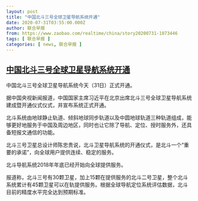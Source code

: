 ```yaml
---
layout: post
title: "中国北斗三号全球卫星导航系统开通"
date: 2020-07-31T03:55:00.000Z
author: 联合早报
from: https://www.zaobao.com/realtime/china/story20200731-1073446
tags: [ 联合早报 ]
categories: [ news, 联合早报 ]
---
```

<!--1596167700000-->
[中国北斗三号全球卫星导航系统开通](https://www.zaobao.com/realtime/china/story20200731-1073446)
------

<div>
<p>中国北斗三号全球卫星导航系统今天（31日）正式开通。</p><p>据中国央视新闻报道，中国国家主席习近平在北京出席北斗三号全球卫星导航系统建成暨开通仪式仪式，并宣布系统正式开通。</p><p>北斗系统由地球静止轨道、倾斜地球同步轨道以及中圆地球轨道三种轨道组成，能够更好地服务于中国及周边地区，同时也让它除了导航、定位、授时服务外，还具备短报文通信的功能。 </p><section id="imu"><div id="dfp-ad-imu1-wrapper" class="dfp-tag-wrapper"><div id="dfp-ad-imu1" class="dfp-tag-wrapper"></div></div></section><p>北斗三号卫星总设计师陈忠贵说，北斗卫星导航系统的开通仪式，是北斗一个“重要的承诺”，向全球用户提供连续、稳定的服务。</p><p>北斗导航系统2018年年底已经开始向全球提供服务。</p><p>报道称，北斗三号有30颗卫星，加上15颗在提供服务的北斗二号卫星，整个北斗系统累计有45颗卫星可以在轨提供服务。根据全球导航定位系统评估数据，北斗目前的精度水平完全达到预期标准。 <br></p><div id="innity-in-post"></div><div id="dfp-ad-midarticlespecial-wrapper" class="dfp-tag-wrapper"><div id="dfp-ad-midarticlespecial" class="dfp-tag-wrapper"></div></div>
</div>
